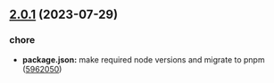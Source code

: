 ## [2.0.1](https://github.com/apart-re/notify/compare/v2.0.0...v2.0.1) (2023-07-29)


### chore

* **package.json:** make required node versions and migrate to pnpm ([5962050](https://github.com/apart-re/notify/commit/59620502dda66181578b1c5d294b5fde824986ef))
